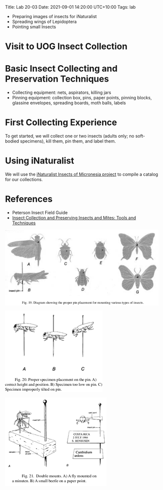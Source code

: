 Title: Lab 20-03
Date: 2021-09-01 14:20:00 UTC+10:00
Tags: lab

* Preparing images of insects for iNaturalist
* Spreading wings of Lepidoptera
* Pointing small Insects



# Visit to UOG Insect Collection

# Basic Insect Collecting and Preservation Techniques
* Collecting equipment: nets, aspirators, killing jars
* Pinning equipment: collection box, pins, paper points, pinning blocks, glassine envelopes, spreading boards, moth balls, labels

# First Collecting Experience

To get started, we will collect one or two insects (adults only; no soft-bodied specimens), kill them, pin them, and label them.

# Using iNaturalist

We will use the [iNaturalist Insects of Micronesia project](https://www.inaturalist.org/projects/insects-of-micronesia) to compile a catalog for our collections.

# References
* Peterson Insect Field Guide
* [Insect Collection and Preserving Insects and Mites: Tools and Techniques](/pdfs/collpres.pdf)

![](/images/pinning-position.png)

![](/images/pinning-problems.png)

![](/images/pinning-double.png)

